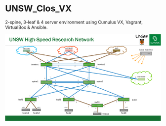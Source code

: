 # UNSW_Clos_VX

2-spine, 3-leaf & 4 server environment using Cumulus VX, Vagrant, VirtualBox & Ansible.

![Topology](./Topology.png)
